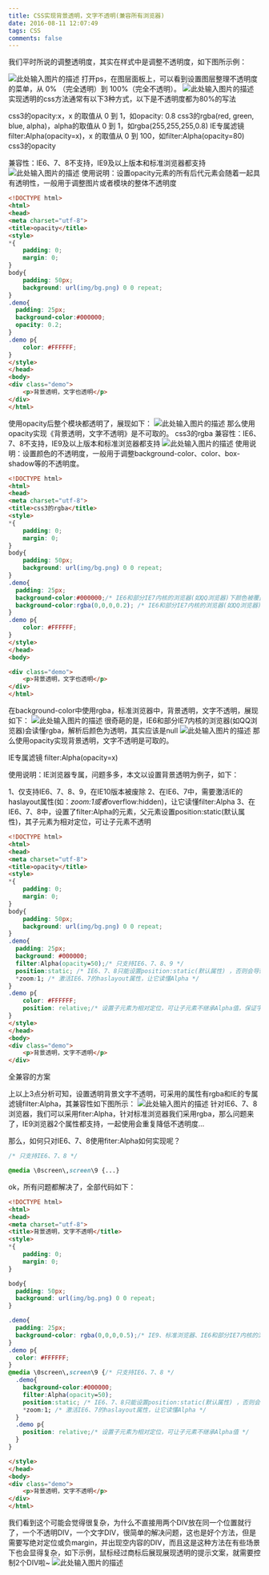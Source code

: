 ```yaml
---
title: CSS实现背景透明，文字不透明(兼容所有浏览器)
date: 2016-08-11 12:07:49
tags: CSS
comments: false
---
```


我们平时所说的调整透明度，其实在样式中是调整不透明度，如下图所示例：
<!-- more -->
![此处输入图片的描述][1]
打开ps，在图层面板上，可以看到设置图层整理不透明度的菜单，从 0% （完全透明）到 100%（完全不透明）。
![此处输入图片的描述][2]
实现透明的css方法通常有以下3种方式，以下是不透明度都为80%的写法

css3的opacity:x，x 的取值从 0 到 1，如opacity: 0.8
css3的rgba(red, green, blue, alpha)，alpha的取值从 0 到 1，如rgba(255,255,255,0.8)
IE专属滤镜 filter:Alpha(opacity=x)，x 的取值从 0 到 100，如filter:Alpha(opacity=80)
css3的opacity

兼容性：IE6、7、8不支持，IE9及以上版本和标准浏览器都支持
![此处输入图片的描述][3]
 使用说明：设置opacity元素的所有后代元素会随着一起具有透明性，一般用于调整图片或者模块的整体不透明度
```html
<!DOCTYPE html>
<html>
<head>
<meta charset="utf-8">
<title>opacity</title>
<style>
*{
    padding: 0;
    margin: 0;
}
body{
    padding: 50px;
    background: url(img/bg.png) 0 0 repeat;
}
.demo{
  padding: 25px;
  background-color:#000000;
  opacity: 0.2;
}
.demo p{
    color: #FFFFFF;
}
</style>
</head>
<body>    
<div class="demo">
    <p>背景透明，文字也透明</p>
</div>
</html>
```
使用opacity后整个模块都透明了，展现如下：
![此处输入图片的描述][4]
那么使用opacity实现《背景透明，文字不透明》是不可取的。
css3的rgba
兼容性：IE6、7、8不支持，IE9及以上版本和标准浏览器都支持
![此处输入图片的描述][5]
使用说明：设置颜色的不透明度，一般用于调整background-color、color、box-shadow等的不透明度。
```html
<!DOCTYPE html>
<html>
<head>
<meta charset="utf-8">
<title>css3的rgba</title>
<style>
*{
    padding: 0;
    margin: 0;
}
body{
    padding: 50px;
    background: url(img/bg.png) 0 0 repeat;
}
.demo{
  padding: 25px;
  background-color:#000000;/* IE6和部分IE7内核的浏览器(如QQ浏览器)下颜色被覆盖 */
  background-color:rgba(0,0,0,0.2); /* IE6和部分IE7内核的浏览器(如QQ浏览器)会读懂，但解析为透明 */
}
.demo p{
    color: #FFFFFF;
}
</style>
</head>
<body>    

<div class="demo">
    <p>背景透明，文字也透明</p>
</div>
</html>
```
在background-color中使用rgba，标准浏览器中，背景透明，文字不透明，展现如下：
![此处输入图片的描述][6]
很奇葩的是，IE6和部分IE7内核的浏览器(如QQ浏览器)会读懂rgba，解析后颜色为透明，其实应该是null
![此处输入图片的描述][7]
那么使用opacity实现背景透明，文字不透明是可取的。

IE专属滤镜 filter:Alpha(opacity=x)

使用说明：IE浏览器专属，问题多多，本文以设置背景透明为例子，如下：

1、仅支持IE6、7、8、9，在IE10版本被废除
2、在IE6、7中，需要激活IE的haslayout属性(如：*zoom:1或者*overflow:hidden)，让它读懂filter:Alpha
3、在IE6、7、8中，设置了filter:Alpha的元素，父元素设置position:static(默认属性)，其子元素为相对定位，可让子元素不透明
```html
<!DOCTYPE html>
<html>
<head>
<meta charset="utf-8">
<title>opacity</title>
<style>
*{
    padding: 0;
    margin: 0;
}
body{
    padding: 50px;
    background: url(img/bg.png) 0 0 repeat;
}
.demo{
  padding: 25px;
  background: #000000;
  filter:Alpha(opacity=50);/* 只支持IE6、7、8、9 */
  position:static; /* IE6、7、8只能设置position:static(默认属性) ，否则会导致子元素继承Alpha值 */
  *zoom:1; /* 激活IE6、7的haslayout属性，让它读懂Alpha */
}
.demo p{
    color: #FFFFFF;
    position: relative;/* 设置子元素为相对定位，可让子元素不继承Alpha值，保证字体颜色不透明 */
}      
</style>
</head>
<body>    
<div class="demo">
    <p>背景透明，文字不透明</p>
</div>
```
全兼容的方案

上以上3点分析可知，设置透明背景文字不透明，可采用的属性有rgba和IE的专属滤镜filter:Alpha，其兼容性如下图所示：
![此处输入图片的描述][8]
针对IE6、7、8浏览器，我们可以采用fiter:Alpha，针对标准浏览器我们采用rgba，那么问题来了，IE9浏览器2个属性都支持，一起使用会重复降低不透明度...

那么，如何只对IE6、7、8使用fiter:Alpha如何实现呢？
```css
/* 只支持IE6、7、8 */

@media \0screen\,screen\9 {...}
```
ok，所有问题都解决了，全部代码如下：
```html
<!DOCTYPE html>
<html>
<head>
<meta charset="utf-8">
<title>背景透明，文字不透明</title>
<style>
*{
    padding: 0;
    margin: 0;
}

body{
  padding: 50px;
  background: url(img/bg.png) 0 0 repeat;
}

.demo{
  padding: 25px;
  background-color: rgba(0,0,0,0.5);/* IE9、标准浏览器、IE6和部分IE7内核的浏览器(如QQ浏览器)会读懂 */
}
.demo p{
  color: #FFFFFF;
}
@media \0screen\,screen\9 {/* 只支持IE6、7、8 */
  .demo{
    background-color:#000000;
    filter:Alpha(opacity=50);
    position:static; /* IE6、7、8只能设置position:static(默认属性) ，否则会导致子元素继承Alpha值 */
    *zoom:1; /* 激活IE6、7的haslayout属性，让它读懂Alpha */
  }
  .demo p{
    position: relative;/* 设置子元素为相对定位，可让子元素不继承Alpha值 */
  }  
}

</style>
</head>
<body>    
<div class="demo">
    <p>背景透明，文字不透明</p>
</div>
</html>
```
 我们看到这个可能会觉得很复杂，为什么不直接用两个DIV放在同一个位置就行了，一个不透明DIV，一个文字DIV，很简单的解决问题，这也是好个方法，但是需要写绝对定位或负margin，并出现空内容的DIV，而且这是这种方法在有些场景下也会显得复杂，如下示例，鼠标经过商标后展现展现透明的提示文案，就需要控制2个DIV啦~
 ![此处输入图片的描述][9]


[1]: http://images2015.cnblogs.com/blog/986385/201607/986385-20160714144736561-863618505.png
[2]: http://images2015.cnblogs.com/blog/986385/201607/986385-20160714144830639-716499190.jpg
[3]: http://images2015.cnblogs.com/blog/986385/201607/986385-20160714145037639-681202916.png
[4]: http://images2015.cnblogs.com/blog/986385/201607/986385-20160714145214889-941141268.png
[5]: http://images2015.cnblogs.com/blog/986385/201607/986385-20160714145308061-1256426158.png
[6]: http://images2015.cnblogs.com/blog/986385/201607/986385-20160714145427311-422392724.png
[7]: http://images2015.cnblogs.com/blog/986385/201607/986385-20160714145634561-581154038.png
[8]: http://images2015.cnblogs.com/blog/986385/201607/986385-20160714145832186-131440309.png
[9]: http://images2015.cnblogs.com/blog/986385/201607/986385-20160714150136357-432087096.gif